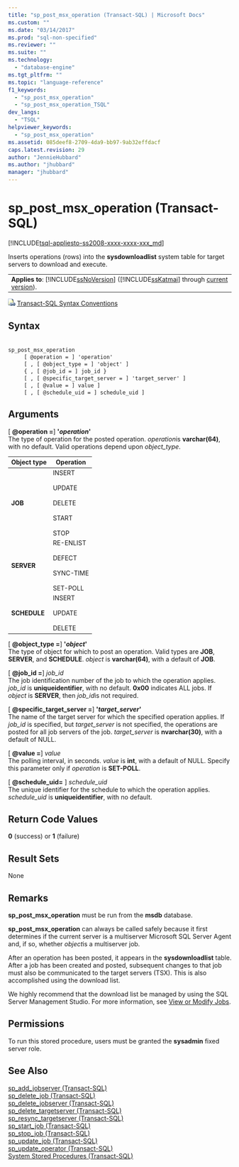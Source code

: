 ```yaml
---
title: "sp_post_msx_operation (Transact-SQL) | Microsoft Docs"
ms.custom: ""
ms.date: "03/14/2017"
ms.prod: "sql-non-specified"
ms.reviewer: ""
ms.suite: ""
ms.technology: 
  - "database-engine"
ms.tgt_pltfrm: ""
ms.topic: "language-reference"
f1_keywords: 
  - "sp_post_msx_operation"
  - "sp_post_msx_operation_TSQL"
dev_langs: 
  - "TSQL"
helpviewer_keywords: 
  - "sp_post_msx_operation"
ms.assetid: 085deef8-2709-4da9-bb97-9ab32effdacf
caps.latest.revision: 29
author: "JennieHubbard"
ms.author: "jhubbard"
manager: "jhubbard"
---
```

# sp_post_msx_operation (Transact-SQL)
[!INCLUDE[tsql-appliesto-ss2008-xxxx-xxxx-xxx_md](../../includes/tsql-appliesto-ss2008-xxxx-xxxx-xxx-md.md)]

  Inserts operations (rows) into the **sysdownloadlist** system table for target servers to download and execute.  
  
||  
|-|  
|**Applies to**: [!INCLUDE[ssNoVersion](../../includes/ssnoversion-md.md)] ([!INCLUDE[ssKatmai](../../includes/sskatmai-md.md)] through [current version](http://go.microsoft.com/fwlink/p/?LinkId=299658)).|  
  
 ![Topic link icon](../../database-engine/configure-windows/media/topic-link.gif "Topic link icon") [Transact-SQL Syntax Conventions](../../t-sql/language-elements/transact-sql-syntax-conventions-transact-sql.md)  
  
## Syntax  
  
```  
  
sp_post_msx_operation  
     [ @operation = ] 'operation'  
     [ , [ @object_type = ] 'object' ]   
     { , [ @job_id = ] job_id }   
     [ , [ @specific_target_server = ] 'target_server' ]   
     [ , [ @value = ] value ]  
     [ , [ @schedule_uid = ] schedule_uid ]  
```  
  
## Arguments  
 [ **@operation =**] **'***operation***'**  
 The type of operation for the posted operation. *operation*is **varchar(64)**, with no default. Valid operations depend upon *object_type*.  
  
|Object type|Operation|  
|-----------------|---------------|  
|**JOB**|INSERT<br /><br /> UPDATE<br /><br /> DELETE<br /><br /> START<br /><br /> STOP|  
|**SERVER**|RE-ENLIST<br /><br /> DEFECT<br /><br /> SYNC-TIME<br /><br /> SET-POLL|  
|**SCHEDULE**|INSERT<br /><br /> UPDATE<br /><br /> DELETE|  
  
 [ **@object_type =**] **'***object***'**  
 The type of object for which to post an operation. Valid types are **JOB**, **SERVER**, and **SCHEDULE**. *object* is **varchar(64)**, with a default of **JOB**.  
  
 [ **@job_id =**] *job_id*  
 The job identification number of the job to which the operation applies. *job_id* is **uniqueidentifier**, with no default. **0x00** indicates ALL jobs. If *object* is **SERVER**, then *job_id*is not required.  
  
 [ **@specific_target_server =**] **'***target_server***'**  
 The name of the target server for which the specified operation applies. If *job_id* is specified, but *target_server* is not specified, the operations are posted for all job servers of the job. *target_server* is **nvarchar(30)**, with a default of NULL.  
  
 [ **@value =**] *value*  
 The polling interval, in seconds. *value* is **int**, with a default of NULL. Specify this parameter only if *operation* is **SET-POLL**.  
  
 [ **@schedule_uid=** ] *schedule_uid*  
 The unique identifier for the schedule to which the operation applies. *schedule_uid* is **uniqueidentifier**, with no default.  
  
## Return Code Values  
 **0** (success) or **1** (failure)  
  
## Result Sets  
 None  
  
## Remarks  
 **sp_post_msx_operation** must be run from the **msdb** database.  
  
 **sp_post_msx_operation** can always be called safely because it first determines if the current server is a multiserver Microsoft SQL Server Agent and, if so, whether *object*is a multiserver job.  
  
 After an operation has been posted, it appears in the **sysdownloadlist** table. After a job has been created and posted, subsequent changes to that job must also be communicated to the target servers (TSX). This is also accomplished using the download list.  
  
 We highly recommend that the download list be managed by using the SQL Server Management Studio. For more information, see [View or Modify Jobs](http://msdn.microsoft.com/library/57f649b8-190c-4304-abd7-7ca5297deab7).  
  
## Permissions  
 To run this stored procedure, users must be granted the **sysadmin** fixed server role.  
  
## See Also  
 [sp_add_jobserver &#40;Transact-SQL&#41;](../../relational-databases/system-stored-procedures/sp-add-jobserver-transact-sql.md)   
 [sp_delete_job &#40;Transact-SQL&#41;](../../relational-databases/system-stored-procedures/sp-delete-job-transact-sql.md)   
 [sp_delete_jobserver &#40;Transact-SQL&#41;](../../relational-databases/system-stored-procedures/sp-delete-jobserver-transact-sql.md)   
 [sp_delete_targetserver &#40;Transact-SQL&#41;](../../relational-databases/system-stored-procedures/sp-delete-targetserver-transact-sql.md)   
 [sp_resync_targetserver &#40;Transact-SQL&#41;](../../relational-databases/system-stored-procedures/sp-resync-targetserver-transact-sql.md)   
 [sp_start_job &#40;Transact-SQL&#41;](../../relational-databases/system-stored-procedures/sp-start-job-transact-sql.md)   
 [sp_stop_job &#40;Transact-SQL&#41;](../../relational-databases/system-stored-procedures/sp-stop-job-transact-sql.md)   
 [sp_update_job &#40;Transact-SQL&#41;](../../relational-databases/system-stored-procedures/sp-update-job-transact-sql.md)   
 [sp_update_operator &#40;Transact-SQL&#41;](../../relational-databases/system-stored-procedures/sp-update-operator-transact-sql.md)   
 [System Stored Procedures &#40;Transact-SQL&#41;](../../relational-databases/system-stored-procedures/system-stored-procedures-transact-sql.md)  
  
  